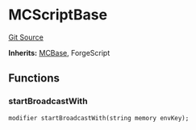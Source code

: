 # MCScriptBase
[Git Source](https://github.com/metacontract/mc/blob/20954f1387efa0bc72b42d3e78a22f9f845eebbd/src/devkit/MCBase.sol)

**Inherits:**
[MCBase](../Flattened.sol/abstract.MCBase.md), ForgeScript


## Functions
### startBroadcastWith


```solidity
modifier startBroadcastWith(string memory envKey);
```


